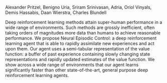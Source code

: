 Alexander Pritzel, Benigno Uria, Sriram Srinivasan, Adria, Oriol Vinyals, Demis Hassabis, Daan Wierstra, Charles Blundell

Deep reinforcement learning methods attain
super-human performance in a wide range of environments.
Such methods are grossly inefficient,
often taking orders of magnitudes more data than
humans to achieve reasonable performance. We
propose Neural Episodic Control: a deep reinforcement
learning agent that is able to rapidly
assimilate new experiences and act upon them.
Our agent uses a semi-tabular representation of
the value function: a buffer of past experience containing
slowly changing state representations and
rapidly updated estimates of the value function.
We show across a wide range of environments
that our agent learns significantly faster than other
state-of-the-art, general purpose deep reinforcement
learning agents.
